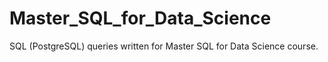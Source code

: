 # Master_SQL_for_Data_Science
SQL (PostgreSQL) queries written for Master SQL for Data Science course. 
